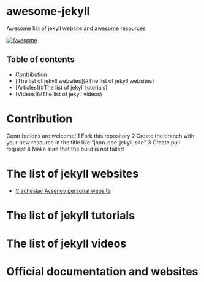 # awesome-jekyll
Awesome list of jekyll website and awesome resources

[![Awesome](https://awesome.re/badge.svg)](https://awesome.re)

## Table of contents

* [Contribution](#Contribution)
* [The list of jekyll websites](#The list of jekyll websites)
* [Articles](#The list of jekyll tutorials)
* [Videos](#The list of jekyll videos)

# Contribution

Contributions are welcome!
1 Fork this repository
2 Create the branch with your new resource in the title like "jhon-doe-jekyll-site"
3 Create pull request
4 Make sure that the build is not failed

# The list of jekyll websites
* [Viacheslav Avsenev personal website](https://vavstech.com/)

# The list of jekyll tutorials

# The list of jekyll videos

# Official documentation and websites
